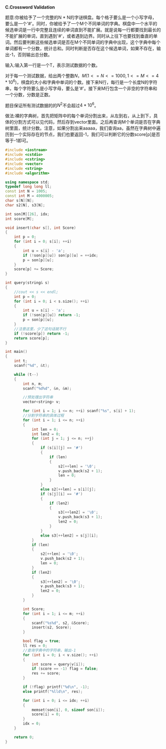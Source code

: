 **C.Crossword Validation**

题意:你被给予了一个完整的N * N的字谜棋盘。每个格子要么是一个小写字母，要么是一个'#'。同时，你被给予了一个M个不同单词的字典。棋盘中一个水平的候选单词是一行中完整且连续的单词直到不能扩展。就是说每一行都要找到最长的不能扩展的单词，直到遇到'#'，或者遇到边界。同时从上往下也要找到垂直的单词。然后要判断这些候选单词是否在M个不同单词的字典中出现，这个字典中每个单词都有一个分数，统计总和。同时判断是否存在这个候选单词，如果不存在，输出-1，否则输出总分数。

输入:输入第一行是一个T，表示测试数据的个数。

对于每一个测试数据，给出两个整数$N，M(1 <= N <= 1000, 1 <= M <= 4 * 10^{6})$，棋盘的大小和字典中单词的个数。接下来N行，每行是一个长度N的字符串，每个字符要么是小写字母，要么是'#'。接下来M行包含一个非空的字符串和一个分数，分数是正数。

题目保证所有测试数据的的$N^2$不会超过$4*10^{6}$。

做法:裸的字典树，首先把矩阵中的每个单词分割出来，从左到右，从上到下，具体的分割方式可以见代码，然后存到vector里面。之后再查询M个单词是否在字典树里面，统计分数。注意，如果分割出来aaaaa，我们查询aa，虽然在字典树中遍历到一个实际存在的节点，我们也要返回-1，我们可以判断它的分数score[p]是否等于-1即可。

```cpp
#include <iostream>
#include <cstdio>
#include <cstring>
#include <vector>
#include <string>
#include <algorithm>

using namespace std;
typedef long long ll;
const int N = 1005;
const int M = 4000005;
char s[N][N];
char s2[N], s3[N];

int son[M][26], idx;
int score[M];

void insert(char s[], int Score)
{
    int p = 0;
    for (int i = 0; s[i]; ++i)
    {
        int u = s[i] - 'a';
        if (!son[p][u]) son[p][u] = ++idx;
        p = son[p][u];
    }
    score[p] += Score;
}

int query(string& s)
{
    //cout << s << endl;
    int p = 0;
    for (int i = 0; i < s.size(); ++i)
    {
        int u = s[i] - 'a';
        if (!son[p][u]) return -1;
        p = son[p][u];
    }
    //注意这里，少了这句话就不行
    if (!score[p]) return -1;
    return score[p];
}

int main()
{
    int t;
    scanf("%d", &t);

    while (t--)
    {
        int n, m;
        scanf("%d%d", &n, &m);

        //预处理出字符串
        vector<string> v;

        for (int i = 1; i <= n; ++i) scanf("%s", s[i] + 1);
		//分割字符串的具体过程
        for (int i = 1; i <= n; ++i)
        {
            int len = 0;
            int len2 = 0;
            for (int j = 1; j <= n; ++j)
            {
                if (s[i][j] == '#')
                {
                    if (len)
                    {
                        s2[++len] = '\0';
                        v.push_back(s2 + 1);
                        len = 0;
                    }
                }
                else s2[++len] = s[i][j];
                if (s[j][i] == '#')
                {
                    if (len2)
                    {
                        s3[++len2] = '\0';
                        v.push_back(s3 + 1);
                        len2 = 0;
                    }
                }
                else s3[++len2] = s[j][i];
            }
            if (len)
            {
                s2[++len] = '\0';
                v.push_back(s2 + 1);
                len = 0;
            }
            if (len2)
            {
                s3[++len2] = '\0';
                v.push_back(s3 + 1);
                len2 = 0;
            }
        }

        int Score;
        for (int i = 1; i <= m; ++i)
        {
            scanf("%s%d", s2, &Score);
            insert(s2, Score);
        }

        bool flag = true;
        ll res = 0;
        //查询字典中的字符串，输出-1
        for (int i = 0; i < v.size(); ++i)
        {
            int score = query(v[i]);
            if (score == -1) flag = false;
            res += score;
        }

        if (!flag) printf("%d\n", -1);
        else printf("%lld\n", res);

        for (int i = 0; i <= idx; ++i)
        {
            memset(son[i], 0, sizeof son[i]);
            score[i] = 0;
        }
        idx = 0;
    }

    return 0;
}
```





